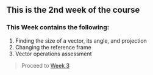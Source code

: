 ## This is the 2nd week of the course

### This Week contains the following:

1. Finding the size of a vector, its angle, and projection
2. Changing the reference frame
3. Vector operations assessment

> Proceed to [Week 3](https://github.com/darkmatter18/Coursera-Mathematics-for-Machine-Learning-Linear-Algebra/tree/master/Week%203)
